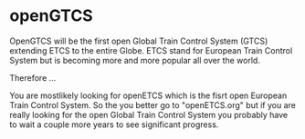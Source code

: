 openGTCS
========

OpenGTCS will be the first open Global Train Control System (GTCS) extending ETCS to the entire Globe.
ETCS stand for European Train Control System but is becoming more and more popular all over the world. 

Therefore ...

You are mostlikely looking for openETCS which is the fisrt open European Train Control System.
So the you better go to "openETCS.org" but if you are really looking for the open Global Train Control System you probably have to wait a couple more years to see significant progress.